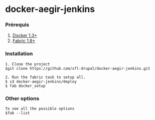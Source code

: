 # docker-aegir-jenkins

### Prérequis

1. [Docker 1.3+](https://docs.docker.com/installation/ubuntulinux/#upgrade-docker)
2. [Fabric 1.8+](http://www.fabfile.org/)

### Installation

	1. Clone the project
	$git clone https://github.com/sfl-drupal/docker-aegir-jenkins.git

	2. Run the fabric task to setup all.
	$ cd docker-aegir-jenkins/deploy
	$ fab docker_setup

### Other options

	To see all the possible options
	$fab --list


